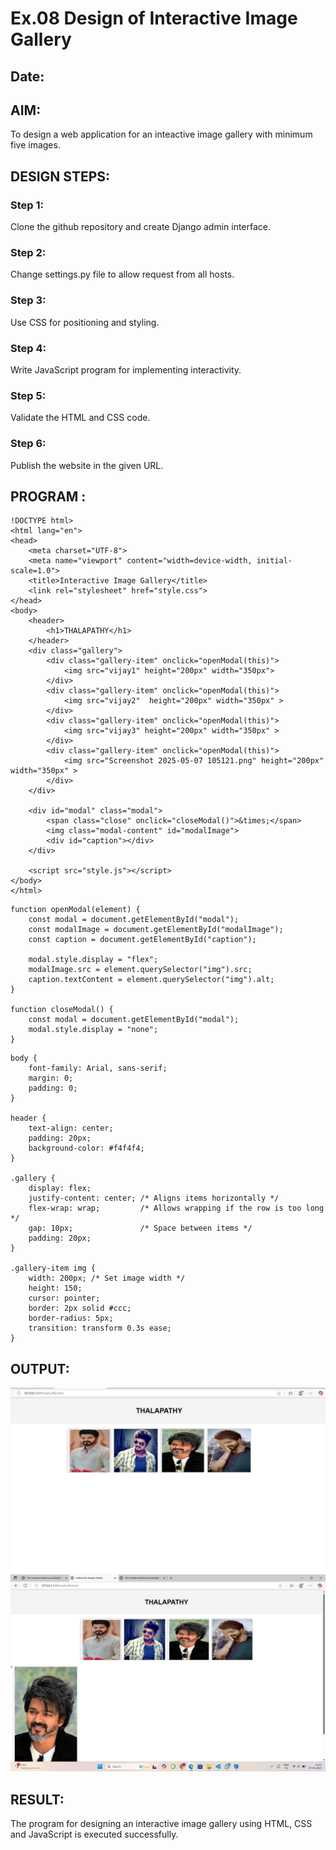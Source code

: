# Ex.08 Design of Interactive Image Gallery
## Date:

## AIM:
To design a web application for an inteactive image gallery with minimum five images.

## DESIGN STEPS:

### Step 1:
Clone the github repository and create Django admin interface.

### Step 2:
Change settings.py file to allow request from all hosts.

### Step 3:
Use CSS for positioning and styling.

### Step 4:
Write JavaScript program for implementing interactivity.

### Step 5:
Validate the HTML and CSS code.

### Step 6:
Publish the website in the given URL.

## PROGRAM :
```
!DOCTYPE html>
<html lang="en">
<head>
    <meta charset="UTF-8">
    <meta name="viewport" content="width=device-width, initial-scale=1.0">
    <title>Interactive Image Gallery</title>
    <link rel="stylesheet" href="style.css">
</head>
<body>
    <header>
        <h1>THALAPATHY</h1>
    </header>
    <div class="gallery">
        <div class="gallery-item" onclick="openModal(this)">
            <img src="vijay1" height="200px" width="350px">
        </div>
        <div class="gallery-item" onclick="openModal(this)">
            <img src="vijay2"  height="200px" width="350px" >
        </div>
        <div class="gallery-item" onclick="openModal(this)">
            <img src="vijay3" height="200px" width="350px" >
        </div>
        <div class="gallery-item" onclick="openModal(this)">
            <img src="Screenshot 2025-05-07 105121.png" height="200px" width="350px" >
        </div>
    </div>

    <div id="modal" class="modal">
        <span class="close" onclick="closeModal()">&times;</span>
        <img class="modal-content" id="modalImage">
        <div id="caption"></div>
    </div>

    <script src="style.js"></script>
</body>
</html>
```
```
function openModal(element) {
    const modal = document.getElementById("modal");
    const modalImage = document.getElementById("modalImage");
    const caption = document.getElementById("caption");

    modal.style.display = "flex";
    modalImage.src = element.querySelector("img").src;
    caption.textContent = element.querySelector("img").alt;
}

function closeModal() {
    const modal = document.getElementById("modal");
    modal.style.display = "none";
}
```
```
body {
    font-family: Arial, sans-serif;
    margin: 0;
    padding: 0;
}

header {
    text-align: center;
    padding: 20px;
    background-color: #f4f4f4;
}

.gallery {
    display: flex;
    justify-content: center; /* Aligns items horizontally */
    flex-wrap: wrap;         /* Allows wrapping if the row is too long */
    gap: 10px;               /* Space between items */
    padding: 20px;
}

.gallery-item img {
    width: 200px; /* Set image width */
    height: 150;
    cursor: pointer;
    border: 2px solid #ccc;
    border-radius: 5px;
    transition: transform 0.3s ease;
}
```


## OUTPUT:
![alt text](<Screenshot 2025-05-07 111318.png>)
![alt text](<Screenshot 2025-05-07 111339.png>)

## RESULT:
The program for designing an interactive image gallery using HTML, CSS and JavaScript is executed successfully.
